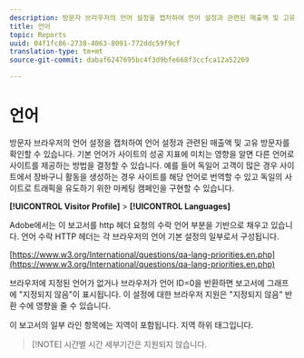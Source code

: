 ```yaml
---
description: 방문자 브라우저의 언어 설정을 캡처하여 언어 설정과 관련된 매출액 및 고유 방문자를 확인할 수 있습니다. 기본 언어가 사이트의 성공 지표에 미치는 영향을 알면 다른 언어로 사이트를 제공하는 방법을 결정할 수 있습니다. 예를 들어 독일어 고객이 많은 경우 사이트에서 장바구니 활동을 생성하는 경우 사이트를 해당 언어로 번역할 수 있고 독일의 사이트로 트래픽을 유도하기 위한 마케팅 캠페인을 구현할 수 있습니다.
title: 언어
topic: Reports
uuid: 04f1fc86-2738-4063-8091-772ddc59f9cf
translation-type: tm+mt
source-git-commit: dabaf6247695bc4f3d9bfe668f3ccfca12a52269

---
```



# 언어

방문자 브라우저의 언어 설정을 캡처하여 언어 설정과 관련된 매출액 및 고유 방문자를 확인할 수 있습니다. 기본 언어가 사이트의 성공 지표에 미치는 영향을 알면 다른 언어로 사이트를 제공하는 방법을 결정할 수 있습니다. 예를 들어 독일어 고객이 많은 경우 사이트에서 장바구니 활동을 생성하는 경우 사이트를 해당 언어로 번역할 수 있고 독일의 사이트로 트래픽을 유도하기 위한 마케팅 캠페인을 구현할 수 있습니다.

**[!UICONTROL Visitor Profile]** > **[!UICONTROL Languages]**

Adobe에서는 이 보고서를 http 헤더 요청의 수락 언어 부분을 기반으로 채우고 있습니다. 언어 수락 HTTP 헤더는 각 브라우저의 언어 기본 설정의 일부로서 구성됩니다.

[https://www.w3.org/International/questions/qa-lang-priorities.en.php](https://www.w3.org/International/questions/qa-lang-priorities.en.php)

브라우저에 지정된 언어가 없거나 브라우저가 언어 ID=0을 반환하면 보고서에 그래프에 &quot;지정되지 않음&quot;이 표시됩니다. 이 설정에 대한 브라우저 지원은 &quot;지정되지 않음&quot; 반환 수에 영향을 줄 수 있습니다.

이 보고서의 일부 라인 항목에는 지역이 포함됩니다. 지역 하위 태그입니다.

>[!NOTE] 시간별 시간 세부기간은 지원되지 않습니다.

